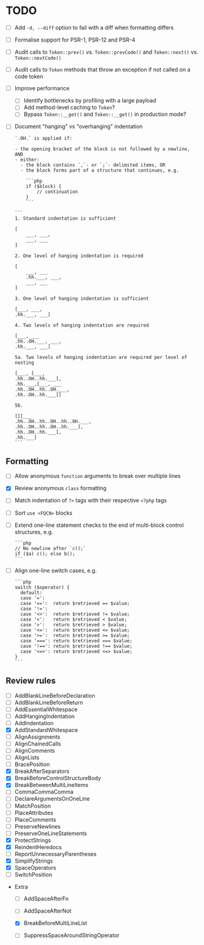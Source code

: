 # TODO

- [ ] Add `-d, --diff` option to fail with a diff when formatting differs
- [ ] Formalise support for PSR-1, PSR-12 and PSR-4
- [ ] Audit calls to `Token::prev()` vs. `Token::prevCode()` and `Token::next()` vs. `Token::nextCode()`
- [ ] Audit calls to `Token` methods that throw an exception if not called on a code token
- [ ] Improve performance
  - [ ] Identify bottlenecks by profiling with a large payload
  - [ ] Add method-level caching to `Token`?
  - [ ] Bypass `Token::__get()` and `Token::__get()` in production mode?
- [ ] Document "hanging" vs "overhanging" indentation

      `.OH.` is applied if:

      - the opening bracket of the block is not followed by a newline, AND
      - either:
        - the block contains `,`- or `;`- delimited items, OR
        - the block forms part of a structure that continues, e.g.

          ```php
          if ($block) {
              // continuation
          }
          ```

      ```
      1. Standard indentation is sufficient

      [
          ___, ___,
          ___, ___
      ]

      2. One level of hanging indentation is required

      [
          ___, ___
          .hh.___, ___,
          ___, ___
      ]

      3. One level of hanging indentation is sufficient

      [___, ___,
      .hh.___, ___]

      4. Two levels of hanging indentation are required

      [___, ___
      .hh..OH.___, ___,
      .hh.___, ___]

      5a. Two levels of hanging indentation are required per level of nesting

      [___, [___,
      .hh..OH..hh.___],
      .hh.___,[___, ___
      .hh..OH..hh..OH.___,
      .hh..OH..hh.___]]

      5b.

      [[[___
      .hh..OH..hh..OH..hh..OH.___,
      .hh..OH..hh..OH..hh.___],
      .hh..OH..hh.___],
      .hh.___]
      ```

## Formatting

- [ ] Allow anonymous `function` arguments to break over multiple lines
- [x] Review anonymous `class` formatting
- [ ] Match indentation of `?>` tags with their respective `<?php` tags
- [ ] Sort `use <FQCN>` blocks
- [ ] Extend one-line statement checks to the end of multi-block control structures, e.g.

      ```php
      // No newline after `c();`
      if ($a) c(); else b();
      ```
- [ ] Align one-line switch cases, e.g.

      ```php
      switch ($operator) {
        default:
        case '=':
        case '==':  return $retrieved == $value;
        case '!=':
        case '<>':  return $retrieved != $value;
        case '<':   return $retrieved < $value;
        case '>':   return $retrieved > $value;
        case '<=':  return $retrieved <= $value;
        case '>=':  return $retrieved >= $value;
        case '===': return $retrieved === $value;
        case '!==': return $retrieved !== $value;
        case '<=>': return $retrieved <=> $value;
      }
      ```

## Review rules

- [ ] AddBlankLineBeforeDeclaration
- [ ] AddBlankLineBeforeReturn
- [ ] AddEssentialWhitespace
- [ ] AddHangingIndentation
- [ ] AddIndentation
- [x] AddStandardWhitespace
- [ ] AlignAssignments
- [ ] AlignChainedCalls
- [ ] AlignComments
- [ ] AlignLists
- [ ] BracePosition
- [x] BreakAfterSeparators
- [x] BreakBeforeControlStructureBody
- [x] BreakBetweenMultiLineItems
- [ ] CommaCommaComma
- [ ] DeclareArgumentsOnOneLine
- [ ] MatchPosition
- [ ] PlaceAttributes
- [ ] PlaceComments
- [ ] PreserveNewlines
- [ ] PreserveOneLineStatements
- [x] ProtectStrings
- [x] ReindentHeredocs
- [ ] ReportUnnecessaryParentheses
- [x] SimplifyStrings
- [x] SpaceOperators
- [ ] SwitchPosition
- Extra
  - [ ] AddSpaceAfterFn
  - [ ] AddSpaceAfterNot
  - [x] BreakBeforeMultiLineList
  - [ ] SuppressSpaceAroundStringOperator

